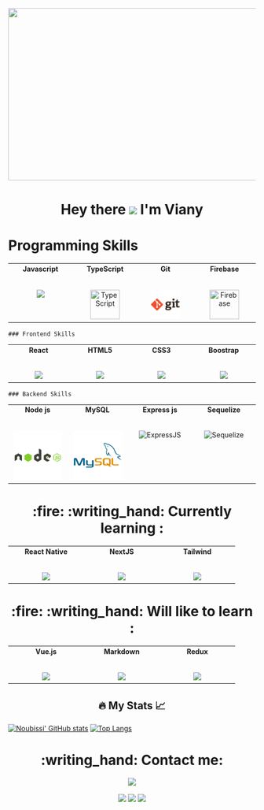<!--
**NoubissiViany/NoubissiViany** is a ✨ _special_ ✨ repository because its `README.md` (this file) appears on your GitHub profile.

Here are some ideas to get you started:

- 🔭 I’m currently working on ...
- 🌱 I’m currently learning ...
- 👯 I’m looking to collaborate on ...
- 🤔 I’m looking for help with ...
- 💬 Ask me about ...
- 📫 How to reach me: ...
- 😄 Pronouns: ...
- ⚡ Fun fact: ...
-->

<div id="header" align="center">  
  <!--here's the hello text below it are the languages links-->
  
  <div align="center">
    <img src="https://i.pinimg.com/originals/a5/35/60/a53560c8088900e266880f779dacced7.gif" width="700" height="350"/>
  </div>
  
  <h1>
    Hey there
    <img src="https://media.giphy.com/media/hvRJCLFzcasrR4ia7z/giphy.gif" width="30px"/>
      I'm Viany
  </h1>
  
<div align="left">
  <h1>Programming Skills</h1>

  <table>
    <tbody>
      <tr valign="top">
        <td width="140" height="60" align="center">
          <span><strong>Javascript</strong></span><br><br><br>
          <img height="60x" src="https://upload.wikimedia.org/wikipedia/commons/thumb/9/99/Unofficial_JavaScript_logo_2.svg/480px-Unofficial_JavaScript_logo_2.svg.png">
        </td>
         <td width="140" height="60" align="center">
          <span><strong>TypeScript</strong></span><br><br><br>
          <img src="https://w7.pngwing.com/pngs/915/519/png-transparent-typescript-hd-logo-thumbnail.png" title="TypeScript" **alt="TypeScript" width="60" height="60"/>
        </td>
         <td width="140" height="60" align="center">
          <span><strong>Git</strong></span><br><br><br>
          <img src="https://github.com/devicons/devicon/blob/master/icons/git/git-original-wordmark.svg" title="Git" **alt="Git" width="60" height="60"/>
        </td>
        <td width="140" height="60" align="center">
          <span><strong>Firebase</strong></span><br><br><br>
          <img src="https://cdn4.iconfinder.com/data/icons/google-i-o-2016/512/google_firebase-2-512.png" title="Firebase" **alt="Firebase" width="60" height="60"/>
        </td>
      </tr>
    </tbody>
  </table>

    ### Frontend Skills

  <table>
    <tbody>
      <tr valign="top">
        <td width="140px" align="center">
          <span><strong>React</strong></span><br><br><br>
          <img height="64px" src="https://cdn.worldvectorlogo.com/logos/react-1.svg">
        </td>
        <td width="140px" align="center">
          <span><strong>HTML5</strong></span><br><br><br>
          <img height="64px" src="https://cdn.svgporn.com/logos/html-5.svg">
        </td>
        <td width="140px" align="center">
          <span><strong>CSS3</strong>
          </span><br><br><br>
          <img height="64px" src="https://cdn.svgporn.com/logos/css-3.svg">
        </td>
        <td width="140px" align="center">
          <span><strong>Boostrap</strong>
          </span><br><br><br>
          <img height="64px" src="https://w7.pngwing.com/pngs/628/224/png-transparent-bootstrap-plain-wordmark-logo-icon.png">
        </td>
      </tr>
    </tbody>
  </table>
  
    ### Backend Skills

  <table>
    <tbody>
      <tr valign="top">
        <td width="140px" align="center">
          <span><strong>Node js</strong></span><br><br><br>
          <img src="https://github.com/devicons/devicon/blob/master/icons/nodejs/nodejs-original-wordmark.svg" title="NodeJS" alt="NodeJS" width="100" height="100"/>
        </td>
        <td width="140px" align="center">
          <span><strong>MySQL</strong></span><br><br><br>
          <img src="https://github.com/devicons/devicon/blob/master/icons/mysql/mysql-original-wordmark.svg" title="MySQL"  alt="MySQL" width="100" height="100"/>
        </td>
        <td width="140px" align="center">
          <span><strong>Express js</strong></span><br><br><br>
          <img src="https://blog.amt.in/wp-content/uploads/2017/12/e16da876-c2fd-4eb8-ae72-4b193c534938-Edited.png" title="ExpressJS"  alt="ExpressJS" width="120" height="100"/>
        </td>
        <td width="140px" align="center">
          <span><strong>Sequelize</strong></span><br><br><br>
          <img src="https://user-images.githubusercontent.com/77861206/107676832-57368c00-6c78-11eb-9288-cd933e208229.png" title="Sequelize"  alt="Sequelize" width="120" height="100"/>
        </td>
      </tr>
    </tbody>
  </table>
</div>
  
 <h1> :fire: :writing_hand: Currently learning : </h1>
  
  <div align="left">
    <table>      
      <tbody>
        <tr valign="top">
          <td width="140px" align="center">
            <span><strong>React Native</strong></span><br><br><br>
            <img height="64px" src="https://cdn.worldvectorlogo.com/logos/react-1.svg">
          </td>
          <td width="140px" align="center">
            <span><strong>NextJS</strong></span><br><br><br>
            <img height="64px" src="https://cdn.svgporn.com/logos/nextjs-icon.svg">
          </td>
           <td width="140px" align="center">
            <span><strong>Tailwind</strong>
            </span><br><br><br>
            <img height="64px" src="https://cdn.svgporn.com/logos/tailwindcss-icon.svg">
          </td>
        </tr>
      </tbody>
    </table>
  </div>
  
  <h1> :fire: :writing_hand: Will like to learn : </h1>
  
  <div align="left">
    <table>
      <tbody>
        <tr valign="top">
          <td width="140px" align="center">
            <span><strong>Vue.js</strong>
            </span><br><br><br>
            <img height="64px" src="https://vuejs.org/images/logo.png">
          </td>
          <td width="140px" align="center">
            <span><strong>Markdown<strong></span><br><br><br>
            <img height="64px" src="https://cdn.svgporn.com/logos/markdown.svg">
          </td>
          <td width="140px" align="center">
            <span><strong>Redux<strong></span><br><br><br>
            <img height="64px" src="https://bendyworks.com/assets/images/blog/2020-05-04-ionic-react-and-redux-74ed1080.png">
          </td>
        </tr>
      </tbody>
    </table>
  </div>  
  <!-- my stats -->
  
  ## :fire: My Stats 📈
 <div align="left">
  
<!--  [![GitHub Streak](http://github-readme-streak-stats.herokuapp.com?user=NoubissiViany&theme=dark&background=000000)](https://git.io/streak-stats) -->
  

  [![Noubissi' GitHub stats](https://github-readme-stats.vercel.app/api?username=NoubissiViany&count_private=true&hide_title=true&show_icons=true&theme=vision-friendly-dark)](https://github.com/anuraghazra/github-readme-stats)
  [![Top Langs](https://github-readme-stats.vercel.app/api/top-langs/?username=NoubissiViany&layout=compact&theme=vision-friendly-dark)](https://github.com/anuraghazra/github-readme-stats)  
  </div>
  <!-- my contacts below -->
  
  <h1>:writing_hand: Contact me: </h1>
 
  <div id="header" align="center">
    <img src="https://media.giphy.com/media/M9gbBd9nbDrOTu1Mqx/giphy.gif" width="100"/>
  </div>
  
  [<img src="https://img.shields.io/badge/twitter-%231DA1F2.svg?&style=for-the-badge&logo=twitter&logoColor=white">](https://twitter.com/GaetanNoubissi)
  [<img src="https://img.shields.io/badge/linkedin-%230077B5.svg?&style=for-the-badge&logo=linkedin&logoColor=white">](https://www.linkedin.com/in/viany-noubissi-54a409236/)
  [<img src="https://img.shields.io/badge/Medium-12100E?style=for-the-badge&logo=medium&logoColor=white">](https://medium.com/@g696607013)
</div>

